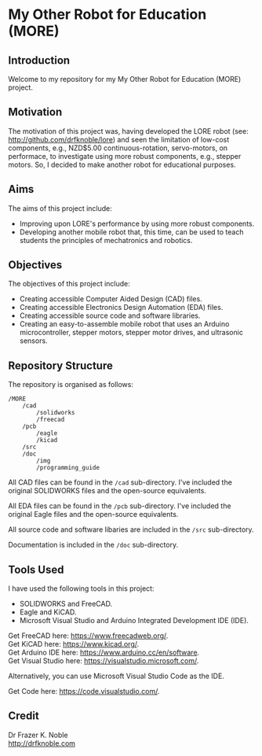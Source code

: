 # My Other Robot for Education (MORE)

## Introduction

Welcome to my repository for my My Other Robot for Education (MORE) project.

## Motivation

The motivation of this project was, having developed the LORE robot (see: http://github.com/drfknoble/lore) and seen the limitation of low-cost components, e.g., NZD$5.00 continuous-rotation, servo-motors, on performace, to investigate using more robust components, e.g., stepper motors. So, I decided to make another robot for educational purposes.

## Aims

The aims of this project include:
- Improving upon LORE's performance by using more robust components.
- Developing another mobile robot that, this time, can be used to teach students the principles of mechatronics and robotics.

## Objectives

The objectives of this project include:
- Creating accessible Computer Aided Design (CAD) files.
- Creating accessible Electronics Design Automation (EDA) files.
- Creating accessible source code and software libraries.
- Creating an easy-to-assemble mobile robot that uses an Arduino microcontroller, stepper motors, stepper motor drives, and ultrasonic sensors.

## Repository Structure

The repository is organised as follows:

```console
/MORE      
    /cad                          
        /solidworks                    
        /freecad                       
    /pcb
        /eagle
        /kicad
    /src
    /doc                      
        /img
        /programming_guide
```

All CAD files can be found in the `/cad` sub-directory. I've included the original SOLIDWORKS files and the open-source equivalents.

All EDA files can be found in the `/pcb` sub-directory. I've included the original Eagle files and the open-source equivalents.

All source code and software libaries are included in the `/src` sub-directory.

Documentation is included in the `/doc` sub-directory.

## Tools Used

I have used the following tools in this project:
- SOLIDWORKS and FreeCAD.
- Eagle and KiCAD.
- Microsoft Visual Studio and Arduino Integrated Development IDE (IDE).

Get FreeCAD here: https://www.freecadweb.org/.  
Get KiCAD here: https://www.kicad.org/.  
Get Arduino IDE here: https://www.arduino.cc/en/software.  
Get Visual Studio here: https://visualstudio.microsoft.com/.  

Alternatively, you can use Microsoft Visual Studio Code as the IDE.

Get Code here: https://code.visualstudio.com/.

## Credit

Dr Frazer K. Noble  
http://drfknoble.com